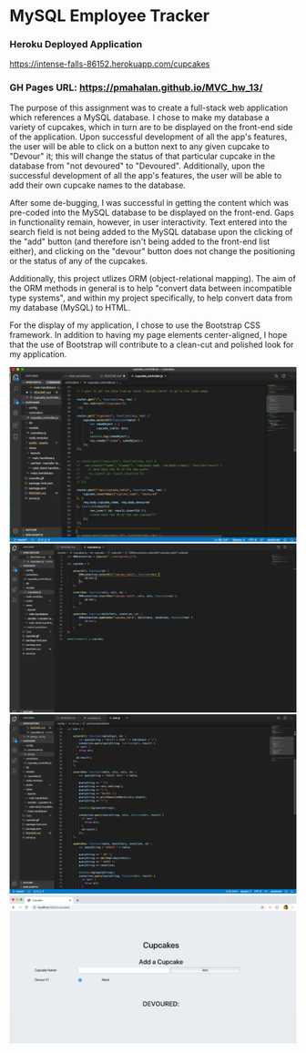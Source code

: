 # MySQL Employee Tracker

### Heroku Deployed Application
https://intense-falls-86152.herokuapp.com/cupcakes

### GH Pages URL: https://pmahalan.github.io/MVC_hw_13/

The purpose of this assignment was to create a full-stack web application which references a MySQL database. I chose to make my database a variety of cupcakes, which in turn are to be displayed on the front-end side of the application. Upon successful development of all the app's features, the user will be able to click on a button next to any given cupcake to "Devour" it; this will change the status of that particular cupcake in the database from "not devoured" to "Devoured". Additionally, upon the successful development of all the app's features, the user will be able to add their own cupcake names to the database. 

After some de-bugging, I was successful in getting the content which was pre-coded into the MySQL database to be displayed on the front-end. Gaps in functionality remain, however, in user interactivity. Text entered into the search field is not being added to the MySQL database upon the clicking of the "add" button (and therefore isn't being added to the front-end list either), and clicking on the "devour" button does not change the positioning or the status of any of the cupcakes.

Additionally, this project utlizes ORM (object-relational mapping). The aim of the ORM methods in general is to help "convert data between incompatible type systems", and within my project specifically, to help convert data from my database (MySQL) to HTML.

For the display of my application, I chose to use the Bootstrap CSS framework. In addition to having my page elements center-aligned, I hope that the use of Bootstrap will contribute to a clean-cut and polished look for my application.

![App Screenshot](1.jpg "Picture 1")
![App Screenshot](2.jpg "Picture 2")
![App Screenshot](3.jpg "Picture 3")
![App Screenshot](4.jpg "Picture 4")
